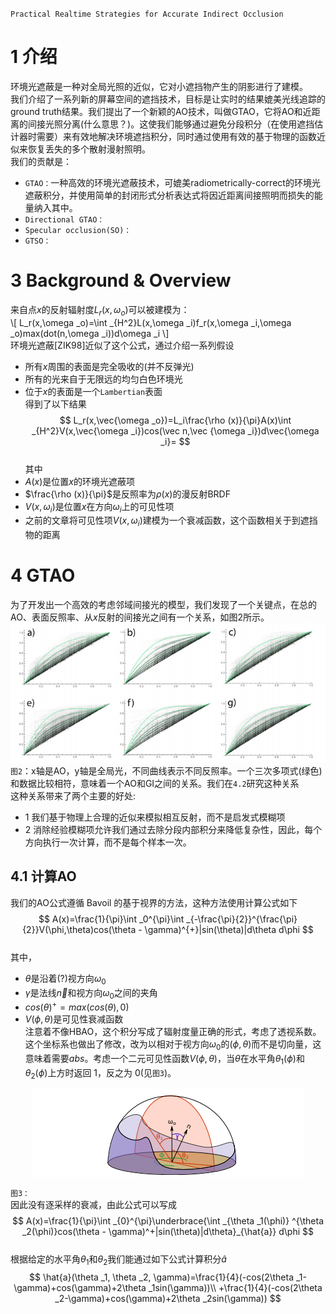 <head>
    <script src="https://cdn.mathjax.org/mathjax/latest/MathJax.js?config=TeX-AMS-MML_HTMLorMML" type="text/javascript"></script>
    <script type="text/x-mathjax-config">
        MathJax.Hub.Config({
            tex2jax: {
            skipTags: ['script', 'noscript', 'style', 'textarea', 'pre'],
            inlineMath: [['$','$']],
            displayMath: [['$$','$$'], ["\\[","\\]"]]
            }
        });
    </script>
</head>  

`Practical Realtime Strategies for Accurate Indirect Occlusion`  
# 1 介绍
环境光遮蔽是一种对全局光照的近似，它对小遮挡物产生的阴影进行了建模。  
我们介绍了一系列新的屏幕空间的遮挡技术，目标是让实时的结果媲美光线追踪的ground truth结果。我们提出了一个新颖的AO技术，叫做GTAO，它将AO和近距离的间接光照分离(什么意思？)。这使我们能够通过避免分段积分（在使用遮挡估计器时需要）来有效地解决环境遮挡积分，同时通过使用有效的基于物理的函数近似来恢复丢失的多个散射漫射照明。     
我们的贡献是：  
* `GTAO：`一种高效的环境光遮蔽技术，可媲美radiometrically-correct的环境光遮蔽积分，并使用简单的封闭形式分析表达式将因近距离间接照明而损失的能量纳入其中。
* `Directional GTAO：`
* `Specular occlusion(SO)：`
* `GTSO：` 
# 3 Background & Overview
来自点$x$的反射辐射度$L_r(x,\omega _o)$可以被建模为：  
\\[
L_r(x,\omega _o)=\int _{H^2}L(x,\omega _i)f_r(x,\omega _i,\omega _o)max(dot(n,\omega _i))d\omega _i
\\]  
环境光遮蔽[ZIK98]近似了这个公式，通过介绍一系列假设  
* 所有$x$周围的表面是完全吸收的(并不反弹光)
* 所有的光来自于无限远的均匀白色环境光
* 位于$x$的表面是一个`Lambertian`表面  
得到了以下结果  
$$
L_r(x,\vec{\omega _o})=L_i\frac{\rho (x)}{\pi}A(x)\int _{H^2}V(x,\vec{\omega _i})cos(\vec n,\vec {\omega _i})d\vec{\omega _i}=
$$  
其中  
* $A(x)$是位置$x$的环境光遮蔽项
* $\frac{\rho (x)}{\pi}$是反照率为$\rho (x)$的漫反射BRDF
* $V(x,\omega _i)$是位置$x$在方向$\omega _i$上的可见性项
* 之前的文章将可见性项$V(x,\omega _i)$建模为一个衰减函数，这个函数相关于到遮挡物的距离  
# 4 GTAO
为了开发出一个高效的考虑邻域间接光的模型，我们发现了一个关键点，在总的AO、表面反照率、从$x$反射的间接光之间有一个关系，如图2所示。  
![](/img/GTAO-Figure-2.png) 
`图2`：x轴是AO，y轴是全局光，不同曲线表示不同反照率。一个三次多项式(绿色)和数据比较相符，意味着一个AO和GI之间的关系。我们在`4.2`研究这种关系  
这种关系带来了两个主要的好处:  
* 1 我们基于物理上合理的近似来模拟相互反射，而不是启发式模糊项
* 2 消除经验模糊项允许我们通过去除分段内部积分来降低复杂性，因此，每个方向执行一次计算，而不是每个样本一次。  
## 4.1 计算AO
我们的AO公式遵循 Bavoil 的基于视界的方法，这种方法使用计算公式如下  
$$
A(x)=\frac{1}{\pi}\int _0^{\pi}\int _{-\frac{\pi}{2}}^{\frac{\pi}{2}}V(\phi,\theta)cos(\theta - \gamma)^{+}|sin(\theta)|d\theta d\phi
$$  
其中，  
* $\theta$是沿着(?)视方向$\omega _0$
* $\gamma$是法线$\vec{n}$和视方向$\omega _0$之间的夹角
* $cos(\theta)^{+}=max(cos(\theta), 0)$
* $V(\phi,\theta)$是可见性衰减函数  
注意着不像HBAO，这个积分写成了辐射度量正确的形式，考虑了透视系数。这个坐标系也做出了修改，改为以相对于视方向$\omega _0$的$(\phi,\theta)$而不是切向量，这意味着需要$abs$。考虑一个二元可见性函数$V(\phi, \theta)$，当$\theta$在水平角$\theta _1(\phi)$和$\theta _2(\phi)$上方时返回 1，反之为 0(见`图3`)。  
<div align=center><img src="../../img/GTAO-figure-3.png"></div>  

`图3：`  
因此没有逐采样的衰减，由此公式可以写成  
$$
A(x)=\frac{1}{\pi}\int _{0}^{\pi}\underbrace{\int _{\theta _1(\phi)} ^{\theta _2(\phi)}cos(\theta - \gamma)^+|sin(\theta)|d\theta}_{\hat{a}} d\phi
$$   
根据给定的水平角$\theta _1$和$\theta _2$我们能通过如下公式计算积分$\hat{a}$  
$$
\hat{a}(\theta _1, \theta _2, \gamma)=\frac{1}{4}(-cos(2\theta _1-\gamma)+cos(\gamma)+2\theta _1sin(\gamma))\\
+\frac{1}{4}(-cos(2\theta _2-\gamma)+cos(\gamma)+2\theta _2sin(\gamma))
$$   
